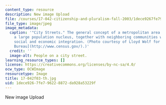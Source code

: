```yaml
---
content_type: resource
description: New image Upload
file: /courses/17-042-citizenship-and-pluralism-fall-2003/1dece9267fe796228872da928a53229f_17-042f03-th.jpg
file_type: image/jpeg
image_metadata:
  caption: '"City Streets." The general concept of a metropolitan area is that of
    a large population nucleus, together with neighboring communities with significant
    social and economic integration. (Photo courtesy of Lloyd Wolf for the [U.S. Census
    Bureau](http://www.census.gov/).)'
  credit: ''
  image-alt: People on a city street.
learning_resource_types: []
license: https://creativecommons.org/licenses/by-nc-sa/4.0/
ocw_type: OCWImage
resourcetype: Image
title: 17-042f03-th.jpg
uid: 1dece926-7fe7-9622-8872-da928a53229f
---
```

New image Upload